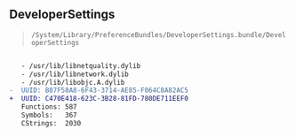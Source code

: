 ## DeveloperSettings

> `/System/Library/PreferenceBundles/DeveloperSettings.bundle/DeveloperSettings`

```diff

   - /usr/lib/libnetquality.dylib
   - /usr/lib/libnetwork.dylib
   - /usr/lib/libobjc.A.dylib
-  UUID: B87F58A8-6F43-3714-AE85-F064C8A82AC5
+  UUID: C470E418-623C-3B28-81FD-780DE711EEF0
   Functions: 587
   Symbols:   367
   CStrings:  2030

```
